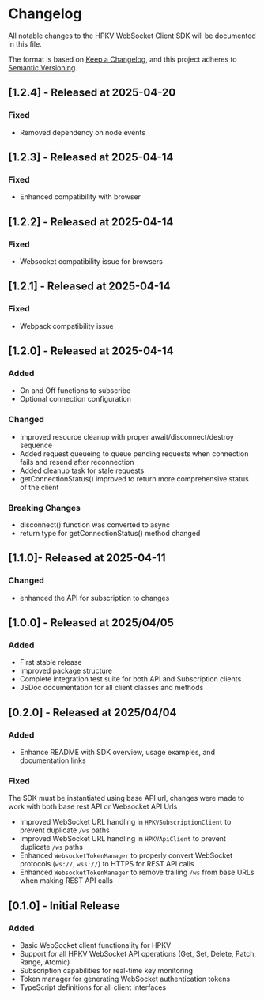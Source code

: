 # Changelog

All notable changes to the HPKV WebSocket Client SDK will be documented in this file.

The format is based on [Keep a Changelog](https://keepachangelog.com/en/1.0.0/),
and this project adheres to [Semantic Versioning](https://semver.org/spec/v2.0.0.html).

## [1.2.4] - Released at 2025-04-20
### Fixed
- Removed dependency on node events

## [1.2.3] - Released at 2025-04-14
### Fixed
- Enhanced compatibility with browser

## [1.2.2] - Released at 2025-04-14
### Fixed
- Websocket compatibility issue for browsers

## [1.2.1] - Released at 2025-04-14
### Fixed
- Webpack compatibility issue

## [1.2.0] - Released at 2025-04-14
### Added
- On and Off functions to subscribe
- Optional connection configuration

### Changed
- Improved resource cleanup with proper await/disconnect/destroy sequence
- Added request queueing to queue pending requests when connection fails and resend after reconnection
- Added cleanup task for stale requests
- getConnectionStatus() improved to return more comprehensive status of the client

### Breaking Changes
- disconnect() function was converted to async
- return type for getConnectionStatus() method changed

## [1.1.0]- Released at 2025-04-11
### Changed
- enhanced the API for subscription to changes


## [1.0.0] - Released at 2025/04/05

### Added
- First stable release
- Improved package structure
- Complete integration test suite for both API and Subscription clients
- JSDoc documentation for all client classes and methods

## [0.2.0] - Released at 2025/04/04

### Added
- Enhance README with SDK overview, usage examples, and documentation links

### Fixed
The SDK must be instantiated using base API url, changes were made to work with both base rest API or Websocket API Urls
- Improved WebSocket URL handling in `HPKVSubscriptionClient` to prevent duplicate `/ws` paths
- Improved WebSocket URL handling in `HPKVApiClient` to prevent duplicate `/ws` paths
- Enhanced `WebsocketTokenManager` to properly convert WebSocket protocols (`ws://`, `wss://`) to HTTPS for REST API calls
- Enhanced `WebsocketTokenManager` to remove trailing `/ws` from base URLs when making REST API calls

## [0.1.0] - Initial Release

### Added
- Basic WebSocket client functionality for HPKV
- Support for all HPKV WebSocket API operations (Get, Set, Delete, Patch, Range, Atomic)
- Subscription capabilities for real-time key monitoring
- Token manager for generating WebSocket authentication tokens
- TypeScript definitions for all client interfaces 